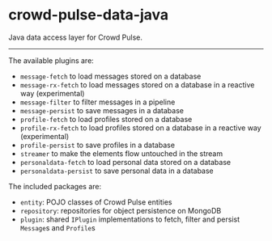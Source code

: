 crowd-pulse-data-java
=====================

Java data access layer for Crowd Pulse.

---------------------

The available plugins are:

* `message-fetch` to load messages stored on a database
* `message-rx-fetch` to load messages stored on a database in a reactive way (experimental)
* `message-filter` to filter messages in a pipeline
* `message-persist` to save messages in a database
* `profile-fetch` to load profiles stored on a database
* `profile-rx-fetch` to load profiles stored on a database in a reactive way (experimental)
* `profile-persist` to save profiles in a database
* `streamer` to make the elements flow untouched in the stream
* `personaldata-fetch` to load personal data stored on a database 
* `personaldata-persist` to save personal data in a database 

The included packages are:

* `entity`: POJO classes of Crowd Pulse entities
* `repository`: repositories for object persistence on MongoDB
* `plugin`: shared `IPlugin` implementations to fetch, filter and persist `Message`s and `Profile`s
